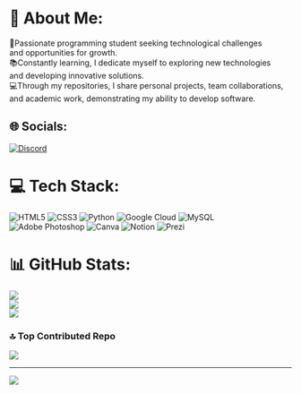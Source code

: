 # 💫 About Me:
🌱Passionate programming student seeking technological challenges<br>and opportunities for growth.<br>📚Constantly learning, I dedicate myself to exploring new technologies <br> and developing innovative solutions.<br>💻Through my repositories, I share personal projects, team collaborations,<br> and academic work, demonstrating my ability to develop software.<br>

## 🌐 Socials:
[![Discord](https://img.shields.io/badge/Discord-%237289DA.svg?logo=discord&logoColor=white)](https://discord.gg/GWhiteWolf#4753) 

# 💻 Tech Stack:
![HTML5](https://img.shields.io/badge/html5-%23E34F26.svg?style=for-the-badge&logo=html5&logoColor=white) ![CSS3](https://img.shields.io/badge/css3-%231572B6.svg?style=for-the-badge&logo=css3&logoColor=white) ![Python](https://img.shields.io/badge/python-3670A0?style=for-the-badge&logo=python&logoColor=ffdd54) ![Google Cloud](https://img.shields.io/badge/Google%20Cloud-%234285F4.svg?style=for-the-badge&logo=google-cloud&logoColor=white) ![MySQL](https://img.shields.io/badge/mysql-%2300f.svg?style=for-the-badge&logo=mysql&logoColor=white) ![Adobe Photoshop](https://img.shields.io/badge/adobephotoshop-%2331A8FF.svg?style=for-the-badge&logo=adobephotoshop&logoColor=white) ![Canva](https://img.shields.io/badge/Canva-%2300C4CC.svg?style=for-the-badge&logo=Canva&logoColor=white) ![Notion](https://img.shields.io/badge/Notion-%23000000.svg?style=for-the-badge&logo=notion&logoColor=white) ![Prezi](https://img.shields.io/badge/Prezi-%23000000.svg?style=for-the-badge&logo=Prezi&logoColor=white)
# 📊 GitHub Stats:
![](https://github-readme-stats.vercel.app/api?username=GWhiteWolf&theme=blue-green&hide_border=false&include_all_commits=false&count_private=false)<br/>
![](https://github-readme-streak-stats.herokuapp.com/?user=GWhiteWolf&theme=blue-green&hide_border=false)<br/>
![](https://github-readme-stats.vercel.app/api/top-langs/?username=GWhiteWolf&theme=blue-green&hide_border=false&include_all_commits=false&count_private=false&layout=compact)


### 🔝 Top Contributed Repo
![](https://github-contributor-stats.vercel.app/api?username=GWhiteWolf&limit=5&theme=dark&combine_all_yearly_contributions=true)


---
[![](https://visitcount.itsvg.in/api?id=GWhiteWolf&icon=0&color=0)](https://visitcount.itsvg.in)

<!-- Proudly created with GPRM ( https://gprm.itsvg.in ) -->
